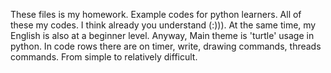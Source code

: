 These files is my homework. Example codes for python learners. All of these my codes. I think already you understand (:))). At the same time, my English is also at a beginner level. Anyway,  Main theme is 'turtle' usage in python. In code rows there are on timer, write, drawing commands, threads commands. From simple to relatively difficult. 
